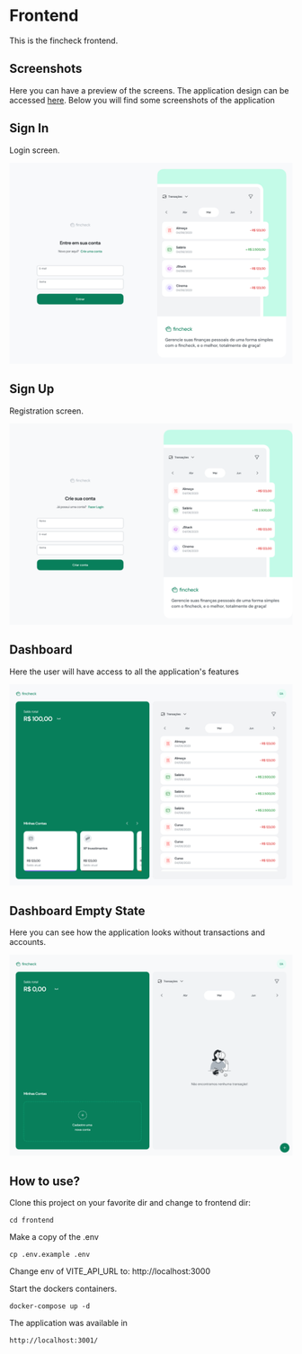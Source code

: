 # Frontend

This is the fincheck frontend.

## Screenshots

Here you can have a preview of the screens. The application design can be accessed [here](https://www.figma.com/file/0j4Z5jo3BATqfTLtJxvFLA/Fincheck?type=design&node-id=229-8335&mode=design). Below you will find some screenshots of the application

## Sign In

Login screen.

<img src="../.github/img/frontend/Sign-in.png" alt="SignIn"/>

## Sign Up

Registration screen.

<img src="../.github/img/frontend/Sign-up.png" alt="SignUp" />

## Dashboard

Here the user will have access to all the application's features

<img src="../.github/img/frontend/Home.png" alt="Dashboard" />

## Dashboard Empty State

Here you can see how the application looks without transactions and accounts.

<img src="../.github/img/frontend/Home-empty-state.png" alt="Dashboard Empty" />

## How to use?

Clone this project on your favorite dir and change to frontend dir:

```console
cd frontend
```

Make a copy of the .env

```console
cp .env.example .env
```
Change env of VITE_API_URL to: http://localhost:3000

Start the dockers containers.

```console
docker-compose up -d
```

The application was available in

```console
http://localhost:3001/
```